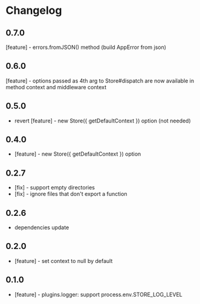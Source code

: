 # Changelog

## 0.7.0

[feature] - errors.fromJSON() method (build AppError from json)

## 0.6.0

[feature] - options passed as 4th arg to Store#dispatch are now available in method context and middleware context

## 0.5.0

* revert [feature] - new Store({ getDefaultContext }) option (not needed)

## 0.4.0

* [feature] - new Store({ getDefaultContext }) option

## 0.2.7

* [fix] - support empty directories
* [fix] - ignore files that don't export a function

## 0.2.6

* dependencies update

## 0.2.0

* [feature] - set context to null by default

## 0.1.0

* [feature] - plugins.logger: support process.env.STORE_LOG_LEVEL
